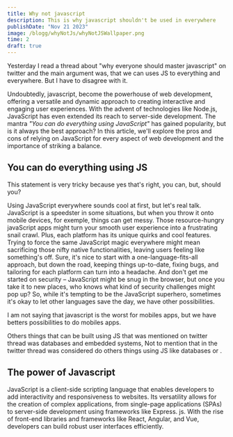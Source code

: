 ```yaml
---
title: Why not javascript
description: This is why javascript shouldn't be used in everywhere
publishDate: "Nov 21 2023"
image: /blogg/whyNotJs/whyNotJSWallpaper.png
time: 2
draft: true
---
```


Yesterday I read a thread about "why everyone should master javascript" on twitter and the main argument was, that we can uses JS to everything
and everywhere. But I have to disagree with it.

Undoubtedly, javascript, become the powerhouse of web development, offering a versatile and dynamic approach to creating interactive and
engaging user experiences. With the advent of technologies like Node.js, JavaScript has even extended its reach to server-side development.
The mantra _"You can do everything using JavaScript"_ has gained popularity, but is it always the best approach? In this article, we'll
explore the pros and cons of relying on JavaScript for every aspect of web development and the importance of striking a balance.

## You can do everything using JS

This statement is very tricky because yes that's right, you can, but, should you?

Using JavaScript everywhere sounds cool at first, but let's real talk.
JavaScript is a speedster in some situations, but when you throw it onto mobile devices, for exemple, things can get messy. 
Those resource-hungry javaScript apps might turn your smooth user experience into a frustrating snail crawl. Plus, each platform has its unique quirks and cool features. Trying to force the same JavaScript magic everywhere might mean sacrificing those nifty native functionalities, leaving users feeling like something's off. Sure, it's nice to start with a one-language-fits-all approach, but down the road, keeping things up-to-date, fixing bugs, and tailoring for each platform can turn into a headache. And don't get me started on security – JavaScript might be snug in the browser, but once you take it to new places, who knows what kind of security challenges might pop up? So, while it's tempting to be the JavaScript superhero, sometimes it's okay to let other languages save the day, we have other possibilities.

I am not saying that javascript is the worst for mobiles apps, but we have betters possibilities to do mobiles apps.

Others things that can be built using JS that was mentioned on twitter thread was databases and embedded systems, 
Not to mention that in the twitter thread was considered do others things using JS like databases or .

## The power of Javascript

JavaScript is a client-side scripting language that enables developers to add interactivity and responsiveness to websites. Its versatility
allows for the creation of complex applications, from single-page applications (SPAs) to server-side development using frameworks like Express.
js. With the rise of front-end libraries and frameworks like React, Angular, and Vue, developers can build robust user interfaces efficiently.
